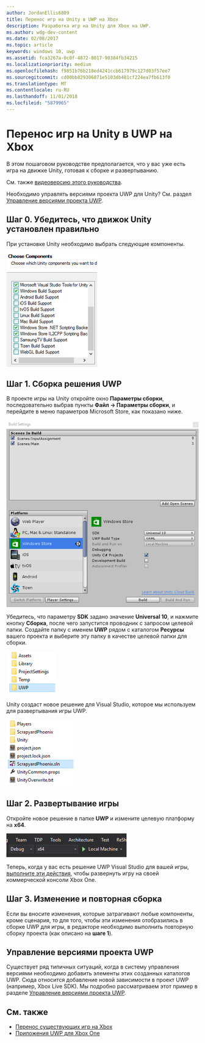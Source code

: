 ```yaml
---
author: JordanEllis6809
title: Перенос игр на Unity в UWP на Xbox
description: Разработка игр на Unity для Xbox на UWP.
ms.author: wdg-dev-content
ms.date: 02/08/2017
ms.topic: article
keywords: windows 10, uwp
ms.assetid: fca3267a-0c0f-4872-8017-90384fb34215
ms.localizationpriority: medium
ms.openlocfilehash: f9851b76b218ed4241ccb617979c127d03f57ee7
ms.sourcegitcommit: cd00bb829306871e5103db481cf224ea7fb613f0
ms.translationtype: MT
ms.contentlocale: ru-RU
ms.lasthandoff: 11/01/2018
ms.locfileid: "5879965"
---
```

# <a name="bringing-unity-games-to-uwp-on-xbox"></a>Перенос игр на Unity в UWP на Xbox


В этом пошаговом руководстве предполагается, что у вас уже есть игра на движке Unity, готовая к сборке и развертыванию.

См. также [видеоверсию этого руководства](https://www.youtube.com/watch?v=f0Ptvw7k-CE).

Необходимо управлять версиями проекта UWP для Unity? См. раздел [Управление версиями проекта UWP](development-lanes-unity-versioning.md).

## <a name="step-0-ensure-unity-is-installed-correctly"></a>Шаг 0. Убедитесь, что движок Unity установлен правильно

При установке Unity необходимо выбрать следующие компоненты.

![Компоненты, устанавливаемые вместе с Unity](images/unity-install-components.png)

## <a name="step-1-building-the-uwp-solution"></a>Шаг 1. Сборка решения UWP

В проекте игры на Unity откройте окно **Параметры сборки**, последовательно выбрав пункты **Файл -> Параметры сборки**, и перейдите в меню параметров Microsoft Store, как показано ниже.

![Окно "Параметры сборки"](images/build-settings.png)

Убедитесь, что параметру **SDK** задано значение **Universal 10**, и нажмите кнопку **Сборка**, после чего запустится проводник с запросом целевой папки. Создайте папку с именем **UWP** рядом с каталогом **Ресурсы** вашего проекта и выберите эту папку в качестве целевой папки для сборки.

![Целевая папка сборки](images/build-destination.png)

Unity создаст новое решение для Visual Studio, которое мы используем для развертывания игры UWP.

![Решение VS для UWP](images/uwp-vs-solution.png)

## <a name="step-2-deploying-your-game"></a>Шаг 2. Развертывание игры

Откройте новое решение в папке **UWP** и измените целевую платформу на **x64**.

![Платформа сборки x64](images/x64-build-platform.png)

Теперь, когда у вас есть решение UWP Visual Studio для вашей игры, [выполните эти действия](getting-started.md), чтобы развернуть игру на своей коммерческой консоли Xbox One.

## <a name="step-3-modify-and-rebuild"></a>Шаг 3. Изменение и повторная сборка

Если вы вносите изменения, которые затрагивают любые компоненты, кроме сценария, то для того, чтобы эти изменения отобразились в сборке UWP для игры, в редакторе необходимо выполнить повторную сборку проекта (как описано на __шаге 1__).

## <a name="versioning-your-uwp-project"></a>Управление версиями проекта UWP

Существует ряд типичных ситуаций, когда в систему управления версиями необходимо добавить элементы этих созданных каталогов UWP. Сюда относится добавление новой зависимости в проект UWP (например, Xbox Live SDK).  Мы подробно рассматриваем этот пример в разделе [Управление версиями проекта UWP](development-lanes-unity-versioning.md).

## <a name="see-also"></a>См. также
- [Перенос существующих игр на Xbox](development-lanes-landing.md)
- [Приложения UWP для Xbox One](index.md)
